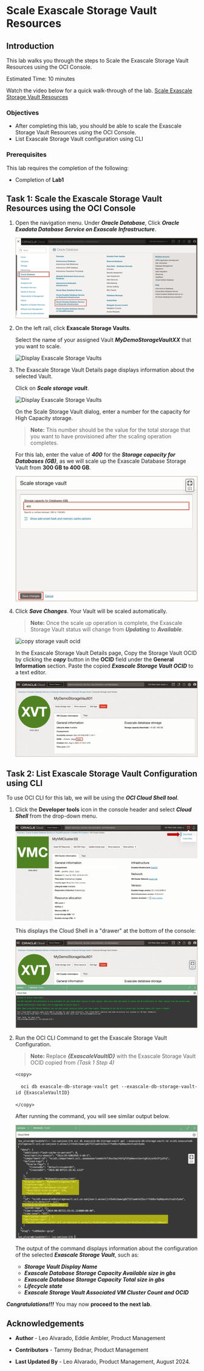 


# Scale Exascale Storage Vault Resources


## Introduction

This lab walks you through the steps to Scale the Exascale Storage Vault Resources using the OCI Console.

Estimated Time: 10 minutes

Watch the video below for a quick walk-through of the lab.
[Scale Exascale Storage Vault Resources](youtube:"placeholder")


### Objectives

-   After completing this lab, you should be able to scale the Exascale Storage Vault Resources using the OCI Console.
-   List Exascale Storage Vault configuration using CLI


### Prerequisites

This lab requires the completion of the following:

* Completion of **Lab1**


## Task 1: Scale the Exascale Storage Vault Resources using the OCI Console

1. Open the navigation menu. Under ***Oracle Database***, Click ***Oracle Exadata Database Service on Exascale Infrastructure***.
   
   ![navigate oci console](./images/navigateocimenu.png " ")

2. On the left rail, click **Exascale Storage Vaults**. 
   
   Select the name of your assigned Vault ***MyDemoStorageVaultXX*** that you want to scale. 

   ![Display Exascale Storage Vaults](./images/exascale-storage-vault-list.png "Display Exascale Storage Vaults")
    
3. The Exascale Storage Vault Details page displays information about the selected Vault. 
   
   Click on ***Scale storage vault***.

   ![Display Exascale Storage Vaults](./images/exascale-storage-vault-details-page.png "Display Exascale Storage Vaults")

   On the Scale Storage Vault dialog, enter a number for the capacity for High Capacity storage. 
      >**Note:** This number should be the value for the total storage that you want to have provisioned after the scaling operation completes.
   
   

   For this lab, enter the value of ***400*** for the ***Storage capacity for Databases (GB)***, as we will scale up the Exascale Database Storage Vault from **300 GB to 400 GB**.

   ![Scale Exascale Database Storage Vault](./images/scale-up-storage-vault.png "Scale Exascale Database Storage Vault")

4. Click ***Save Changes***. Your Vault will be scaled automatically. 
   
      >**Note:** Once the scale up operation is complete, the Exascale Storage Vault status will change from ***Updating*** to ***Available***.

   ![copy storage vault ocid](./images/scale-up-storage-vault-updating.png "copy storage vault ocid")

   In the Exascale Storage Vault Details page, Copy the Storage Vault OCID by clicking the ***copy*** button in the **OCID** field under the **General Information** section. 
   Paste the copied ***Exascale Storage Vault OCID*** to a text editor.

   ![copy storage vault ocid](./images/scale-up-storage-vault-available.png "copy storage vault ocid")

## Task 2: List Exascale Storage Vault Configuration using CLI

To use OCI CLI for this lab, we will be using the ***OCI Cloud Shell tool***. 

1. Click the **Developer tools** icon in the console header and select ***Cloud Shell*** from the drop-down menu. 
   
   ![navigate to oci cloudshell](./images/cloudshell.png "navigate to oci cloudshell")

   This displays the Cloud Shell in a "drawer" at the bottom of the console:

   ![oci cloudshell launch](./images/cloudshelllaunch.png "oci cloudshell launch")

2. Run the OCI CLI Command to get the Exascale Storage Vault Configuration.

      >**Note:** Replace ***{ExascaleVaultID}*** with the Exascale Storage Vault OCID copied from *(Task 1 Step 4)*

    ```
    <copy>

      oci db exascale-db-storage-vault get --exascale-db-storage-vault-id {ExascaleVaultID}

    </copy>
    ```

   After running the command, you will see similar output below.

   ![show storage vault details](./images/get-storage-vault-details.png "show storage vault details")

   The output of the command displays information about the configuration of the selected  ***Exascale Storage Vault***, such as:

      * ***Storage Vault Display Name***
      * ***Exascale Database Storage Capacity Available size in gbs***
      * ***Exascale Database Storage Capacity Total size in gbs***
      * ***Lifecycle state***
      * ***Exascale Storage Vault Associated VM Cluster Count and OCID***

***Congratulations!!!*** You may now **proceed to the next lab**.

## Acknowledgements

* **Author** - Leo Alvarado, Eddie Ambler, Product Management

* **Contributors** - Tammy Bednar, Product Management

* **Last Updated By** - Leo Alvarado, Product Management, August 2024.
